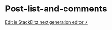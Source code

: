 # Post-list-and-comments

[Edit in StackBlitz next generation editor ⚡️](https://stackblitz.com/~/github.com/prasad9797/Post-list-and-comments)